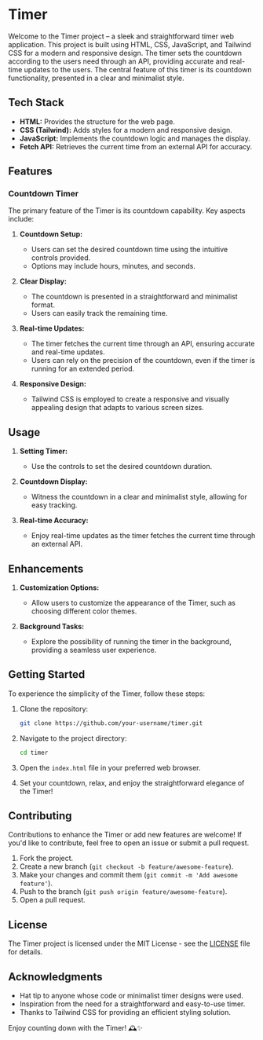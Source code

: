 # Timer

Welcome to the Timer project – a sleek and straightforward timer web application. This project is built using HTML, CSS, JavaScript, and Tailwind CSS for a modern and responsive design. The timer sets the countdown according to the users need through an API, providing accurate and real-time updates to the users. The central feature of this timer is its countdown functionality, presented in a clear and minimalist style.

## Tech Stack

- **HTML:** Provides the structure for the web page.
- **CSS (Tailwind):** Adds styles for a modern and responsive design.
- **JavaScript:** Implements the countdown logic and manages the display.
- **Fetch API:** Retrieves the current time from an external API for accuracy.

## Features

### Countdown Timer

The primary feature of the Timer is its countdown capability. Key aspects include:

1. **Countdown Setup:**
   - Users can set the desired countdown time using the intuitive controls provided.
   - Options may include hours, minutes, and seconds.

2. **Clear Display:**
   - The countdown is presented in a straightforward and minimalist format.
   - Users can easily track the remaining time.

3. **Real-time Updates:**
   - The timer fetches the current time through an API, ensuring accurate and real-time updates.
   - Users can rely on the precision of the countdown, even if the timer is running for an extended period.

4. **Responsive Design:**
   - Tailwind CSS is employed to create a responsive and visually appealing design that adapts to various screen sizes.

## Usage

1. **Setting Timer:**
   - Use the controls to set the desired countdown duration.

2. **Countdown Display:**
   - Witness the countdown in a clear and minimalist style, allowing for easy tracking.

3. **Real-time Accuracy:**
   - Enjoy real-time updates as the timer fetches the current time through an external API.


## Enhancements

1. **Customization Options:**
   - Allow users to customize the appearance of the Timer, such as choosing different color themes.


2. **Background Tasks:**
   - Explore the possibility of running the timer in the background, providing a seamless user experience.

## Getting Started

To experience the simplicity of the Timer, follow these steps:

1. Clone the repository:

   ```bash
   git clone https://github.com/your-username/timer.git
   ```

2. Navigate to the project directory:

   ```bash
   cd timer
   ```

3. Open the `index.html` file in your preferred web browser.

4. Set your countdown, relax, and enjoy the straightforward elegance of the Timer!

## Contributing

Contributions to enhance the Timer or add new features are welcome! If you'd like to contribute, feel free to open an issue or submit a pull request.

1. Fork the project.
2. Create a new branch (`git checkout -b feature/awesome-feature`).
3. Make your changes and commit them (`git commit -m 'Add awesome feature'`).
4. Push to the branch (`git push origin feature/awesome-feature`).
5. Open a pull request.

## License

The Timer project is licensed under the MIT License - see the [LICENSE](LICENSE) file for details.

## Acknowledgments

- Hat tip to anyone whose code or minimalist timer designs were used.
- Inspiration from the need for a straightforward and easy-to-use timer.
- Thanks to Tailwind CSS for providing an efficient styling solution.

Enjoy counting down with the Timer! 🕰️✨
